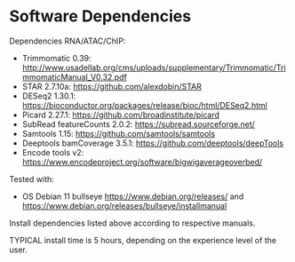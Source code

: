 # Software Dependencies

Dependencies RNA/ATAC/ChIP:
 - Trimmomatic 0.39: http://www.usadellab.org/cms/uploads/supplementary/Trimmomatic/TrimmomaticManual_V0.32.pdf
 - STAR 2.7.10a: https://github.com/alexdobin/STAR
 - DESeq2 1.30.1: https://bioconductor.org/packages/release/bioc/html/DESeq2.html
 - Picard 2.27.1: https://github.com/broadinstitute/picard
 - SubRead featureCounts 2.0.2: https://subread.sourceforge.net/
 - Samtools 1.15: https://github.com/samtools/samtools
 - Deeptools bamCoverage 3.5.1: https://github.com/deeptools/deepTools
 - Encode tools v2: https://www.encodeproject.org/software/bigwigaverageoverbed/

Tested with:
- OS Debian 11 bullseye https://www.debian.org/releases/ and https://www.debian.org/releases/bullseye/installmanual

Install dependencies listed above according to respective manuals.
 
TYPICAL install time is 5 hours, depending on the experience level of the user.
